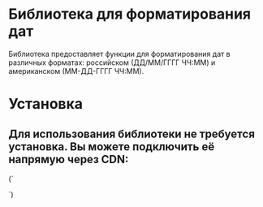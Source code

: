 # Библиотека для форматирования дат

Библиотека предоставляет функции для форматирования дат в различных форматах: российском (ДД/ММ/ГГГГ ЧЧ:ММ) и американском (ММ-ДД-ГГГГ ЧЧ:ММ).

# Установка

## Для использования библиотеки не требуется установка. Вы можете подключить её напрямую через CDN:
(`
<script type="module">
  import {
    formatDateToRU,
    formatDateToUS,
  } from "https://cdn.jsdelivr.net/gh/romanbarinov84/Library-formated-date@main/lib/formatDate/formatDate.js";

  // Пример использования
  const date = new Date();
  console.log(formatDateToRU(date)); // ДД/ММ/ГГГГ ЧЧ:ММ
  console.log(formatDateToUS(date)); // ММ-ДД-ГГГГ ЧЧ:ММ
</script>
`)

